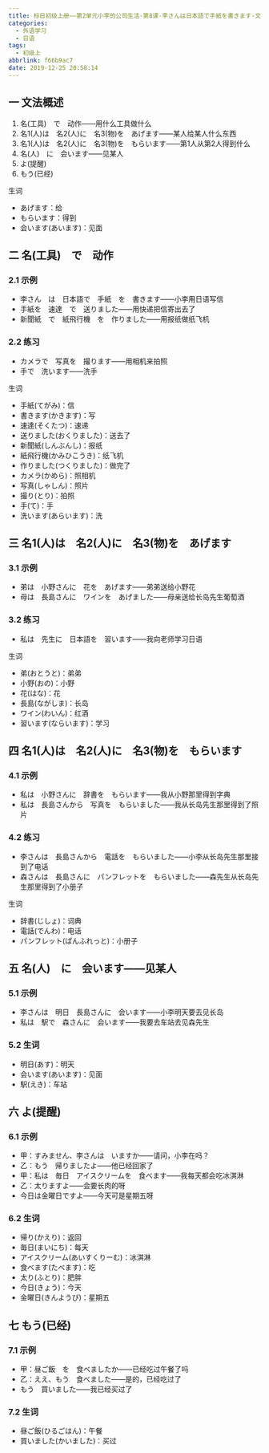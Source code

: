 ```yaml
---
title: 标日初级上册——第2单元小李的公司生活-第8课-李さんは日本語で手紙を書きます-文法(8.3)
categories:
  - 外语学习
  - 日语
tags:
  - 初级上
abbrlink: f66b9ac7
date: 2019-12-25 20:58:14
---
```

## 一 文法概述
1. 名(工具)　で　动作——用什么工具做什么
2. 名1(人)は　名2(人)に　名3(物)を　あげます——某人给某人什么东西
3. 名1(人)は　名2(人)に　名3(物)を　もらいます——第1人从第2人得到什么
4. 名(人)　に　会います——见某人
5. よ(提醒)
6. もう(已经)

<!--more-->

生词

* あげます：给
* もらいます：得到
* 会います(あいます)：见面

## 二 名(工具)　で　动作

### 2.1 示例

* 李さん　は　日本語で　手紙　を　書きます——小李用日语写信
* 手紙を　速達　で　送りました——用快递把信寄出去了
* 新聞紙　で　紙飛行機　を　作りました——用报纸做纸飞机

### 2.2 练习

* カメラで　写真を　撮ります——用相机来拍照
* 手で　洗います——洗手

生词

* 手紙(てがみ)：信
* 書きます(かきます)：写
* 速達(そくたつ)：速递
* 送りました(おくりました)：送去了
* 新聞紙(しんぶんし)：报纸
* 紙飛行機(かみひこうき)：纸飞机
* 作りました(つくりました)：做完了
* カメラ(かめら)：照相机
* 写真(しゃしん)：照片
* 撮り(とり)：拍照
* 手(て)：手
* 洗います(あらいます)：洗

## 三 名1(人)は　名2(人)に　名3(物)を　あげます

### 3.1 示例

* 弟は　小野さんに　花を　あげます——弟弟送给小野花
* 母は　長島さんに　ワインを　あげました——母亲送给长岛先生葡萄酒

### 3.2 练习

* 私は　先生に　日本語を　習います——我向老师学习日语

生词

* 弟(おとうと)：弟弟
* 小野(おの)：小野
* 花(はな)：花
* 長島(ながしま)：长岛
* ワイン(わいん)：红酒
* 習います(ならいます)：学习

## 四 名1(人)は　名2(人)に　名3(物)を　もらいます

### 4.1 示例

* 私は　小野さんに　辞書を　もらいます——我从小野那里得到字典
* 私は　長島さんから　写真を　もらいました——我从长岛先生那里得到了照片　

### 4.2 练习

* 李さんは　長島さんから　電話を　もらいました——小李从长岛先生那里接到了电话
* 森さんは　長島さんに　パンフレットを　もらいました——森先生从长岛先生那里得到了小册子

生词

* 辞書(じしょ)：词典
* 電話(でんわ)：电话
* パンフレット(ぱんふれっと)：小册子

## 五 名(人)　に　会います——见某人

### 5.1 示例

* 李さんは　明日　長島さんに　会います——小李明天要去见长岛
* 私は　駅で　森さんに　会います——我要去车站去见森先生

### 5.2 生词

* 明日(あす)：明天
* 会います(あいます)：见面
* 駅(えき)：车站

## 六 よ(提醒)

### 6.1 示例

* 甲：すみません、李さんは　いますか——请问，小李在吗？
* 乙：もう　帰りましたよ——他已经回家了
* 甲：私は　毎日　アイスクリームを　食べます——我每天都会吃冰淇淋
* 乙：太りますよ——会要长肉的呀
* 今日は金曜日ですよ——今天可是星期五呀

### 6.2 生词

* 帰り(かえり)：返回
* 毎日(まいにち)：每天
* アイスクリーム(あいすくりーむ)：冰淇淋
* 食べます(たべます)：吃
* 太り(ふとり)：肥胖
* 今日(きょう)：今天
* 金曜日(きんようび)：星期五

## 七 もう(已经)

### 7.1 示例

* 甲：昼ご飯　を　食べましたか——已经吃过午餐了吗
* 乙：ええ、もう　食べました——是的，已经吃过了
* もう　買いました——我已经买过了

### 7.2 生词

* 昼ご飯(ひるごはん)：午餐
* 買いました(かいました)：买过